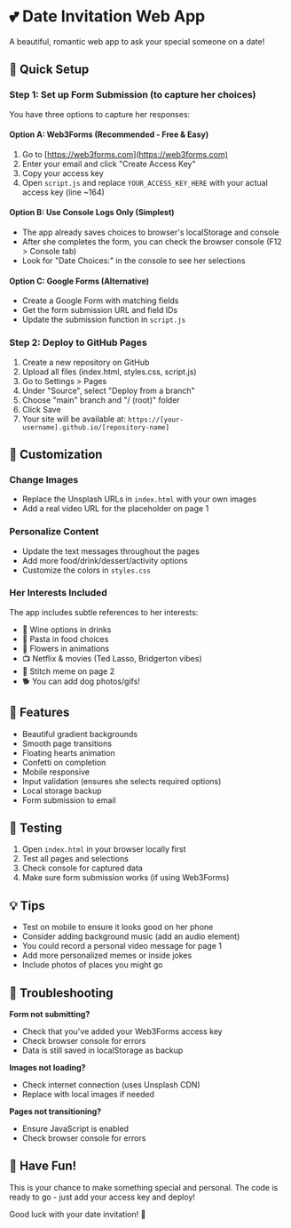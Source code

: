 # 💕 Date Invitation Web App

A beautiful, romantic web app to ask your special someone on a date!

## 🚀 Quick Setup

### Step 1: Set up Form Submission (to capture her choices)

You have three options to capture her responses:

#### Option A: Web3Forms (Recommended - Free & Easy)
1. Go to [https://web3forms.com](https://web3forms.com)
2. Enter your email and click "Create Access Key"
3. Copy your access key
4. Open `script.js` and replace `YOUR_ACCESS_KEY_HERE` with your actual access key (line ~164)

#### Option B: Use Console Logs Only (Simplest)
- The app already saves choices to browser's localStorage and console
- After she completes the form, you can check the browser console (F12 > Console tab)
- Look for "Date Choices:" in the console to see her selections

#### Option C: Google Forms (Alternative)
- Create a Google Form with matching fields
- Get the form submission URL and field IDs
- Update the submission function in `script.js`

### Step 2: Deploy to GitHub Pages

1. Create a new repository on GitHub
2. Upload all files (index.html, styles.css, script.js)
3. Go to Settings > Pages
4. Under "Source", select "Deploy from a branch"
5. Choose "main" branch and "/ (root)" folder
6. Click Save
7. Your site will be available at: `https://[your-username].github.io/[repository-name]`

## 📝 Customization

### Change Images
- Replace the Unsplash URLs in `index.html` with your own images
- Add a real video URL for the placeholder on page 1

### Personalize Content
- Update the text messages throughout the pages
- Add more food/drink/dessert/activity options
- Customize the colors in `styles.css`

### Her Interests Included
The app includes subtle references to her interests:
- 🍷 Wine options in drinks
- 🍝 Pasta in food choices  
- 🌹 Flowers in animations
- 📺 Netflix & movies (Ted Lasso, Bridgerton vibes)
- 💙 Stitch meme on page 2
- 🐕 You can add dog photos/gifs!

## 🎨 Features

- Beautiful gradient backgrounds
- Smooth page transitions
- Floating hearts animation
- Confetti on completion
- Mobile responsive
- Input validation (ensures she selects required options)
- Local storage backup
- Form submission to email

## 📱 Testing

1. Open `index.html` in your browser locally first
2. Test all pages and selections
3. Check console for captured data
4. Make sure form submission works (if using Web3Forms)

## 💡 Tips

- Test on mobile to ensure it looks good on her phone
- Consider adding background music (add an audio element)
- You could record a personal video message for page 1
- Add more personalized memes or inside jokes
- Include photos of places you might go

## 🐛 Troubleshooting

**Form not submitting?**
- Check that you've added your Web3Forms access key
- Check browser console for errors
- Data is still saved in localStorage as backup

**Images not loading?**
- Check internet connection (uses Unsplash CDN)
- Replace with local images if needed

**Pages not transitioning?**
- Ensure JavaScript is enabled
- Check browser console for errors

## 💝 Have Fun!

This is your chance to make something special and personal. The code is ready to go - just add your access key and deploy!

Good luck with your date invitation! 🎉